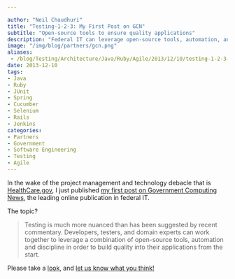 ```yaml
---

author: "Neil Chaudhuri"
title: "Testing-1-2-3: My First Post on GCN"
subtitle: "Open-source tools to ensure quality applications"
description: "Federal IT can leverage open-source tools, automation, and discipline to build quality into software from the start."
image: "/img/blog/partners/gcn.png"
aliases:
 - /blog/Testing/Architecture/Java/Ruby/Agile/2013/12/10/testing-1-2-3-my-first-post-on-gcn
date: 2013-12-10
tags:
- Java
- Ruby
- JUnit
- Spring
- Cucumber
- Selenium
- Rails
- Jenkins
categories: 
- Partners
- Government
- Software Engineering
- Testing
- Agile
---
```


In the wake of the project management and technology debacle that is [HealthCare.gov](www.healthcare.gov),
I just published [my first post on Government Computing News](http://gcn.com/Articles/2013/12/10/software-testing.aspx),
the leading online publication in federal IT.

The topic?

> Testing is much more nuanced than has been suggested by recent commentary. Developers, testers, and domain experts can work together to leverage a combination of open-source tools, automation and discipline in order to build quality into their applications from the start.


Please take a [look](http://gcn.com/Articles/2013/12/10/software-testing.aspx?Page=1), and [let us know what you think!](/contact)

